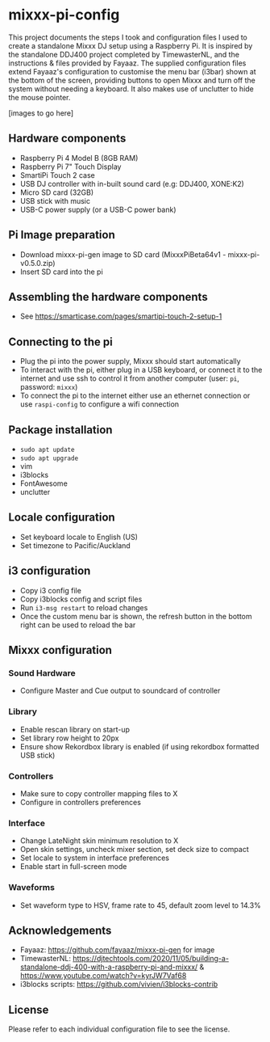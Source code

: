# mixxx-pi-config

This project documents the steps I took and configuration files I used to create a standalone Mixxx DJ setup using a Raspberry Pi. It is inspired by the standalone DDJ400 project completed by TimewasterNL, and the instructions & files provided by Fayaaz. The supplied configuration files extend Fayaaz's configuration to customise the menu bar (i3bar) shown at the bottom of the screen, providing buttons to open Mixxx and turn off the system without needing a keyboard. It also makes use of unclutter to hide the mouse pointer.

[images to go here]

## Hardware components

- Raspberry Pi 4 Model B (8GB RAM)
- Raspberry Pi 7" Touch Display
- SmartiPi Touch 2 case
- USB DJ controller with in-built sound card (e.g: DDJ400, XONE:K2)
- Micro SD card (32GB)
- USB stick with music
- USB-C power supply (or a USB-C power bank)

## Pi Image preparation

- Download mixxx-pi-gen image to SD card (MixxxPiBeta64v1 - mixxx-pi-v0.5.0.zip)
- Insert SD card into the pi

## Assembling the hardware components

- See https://smarticase.com/pages/smartipi-touch-2-setup-1

## Connecting to the pi

- Plug the pi into the power supply, Mixxx should start automatically
- To interact with the pi, either plug in a USB keyboard, or connect it to the internet and use ssh to control it from another computer (user: `pi`, password: `mixxx`)
- To connect the pi to the internet either use an ethernet connection or use `raspi-config` to configure a wifi connection

## Package installation

- `sudo apt update`
- `sudo apt upgrade`
- vim
- i3blocks
- FontAwesome
- unclutter

## Locale configuration

- Set keyboard locale to English (US)
- Set timezone to Pacific/Auckland

## i3 configuration

- Copy i3 config file
- Copy i3blocks config and script files
- Run `i3-msg restart` to reload changes
- Once the custom menu bar is shown, the refresh button in the bottom right can be used to reload the bar

## Mixxx configuration

### Sound Hardware

- Configure Master and Cue output to soundcard of controller

### Library

- Enable rescan library on start-up
- Set library row height to 20px
- Ensure show Rekordbox library is enabled (if using rekordbox formatted USB stick)

### Controllers

- Make sure to copy controller mapping files to X
- Configure in controllers preferences

### Interface

- Change LateNight skin minimum resolution to X
- Open skin settings, uncheck mixer section, set deck size to compact
- Set locale to system in interface preferences
- Enable start in full-screen mode

### Waveforms

- Set waveform type to HSV, frame rate to 45, default zoom level to 14.3%

## Acknowledgements

- Fayaaz: https://github.com/fayaaz/mixxx-pi-gen for image
- TimewasterNL: https://djtechtools.com/2020/11/05/building-a-standalone-ddj-400-with-a-raspberry-pi-and-mixxx/ & https://www.youtube.com/watch?v=kyrJW7Vaf68
- i3blocks scripts: https://github.com/vivien/i3blocks-contrib

## License

Please refer to each individual configuration file to see the license.
